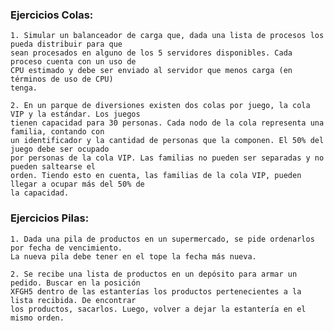 ### Ejercicios Colas:

	1. Simular un balanceador de carga que, dada una lista de procesos los pueda distribuir para que 
	sean procesados en alguno de los 5 servidores disponibles. Cada proceso cuenta con un uso de 
	CPU estimado y debe ser enviado al servidor que menos carga (en términos de uso de CPU) 
	tenga.
	
	2. En un parque de diversiones existen dos colas por juego, la cola VIP y la estándar. Los juegos
	tienen capacidad para 30 personas. Cada nodo de la cola representa una familia, contando con 
	un identificador y la cantidad de personas que la componen. El 50% del juego debe ser ocupado 
	por personas de la cola VIP. Las familias no pueden ser separadas y no pueden saltearse el 
	orden. Tiendo esto en cuenta, las familias de la cola VIP, pueden llegar a ocupar más del 50% de 
	la capacidad.

### Ejercicios Pilas:

	1. Dada una pila de productos en un supermercado, se pide ordenarlos por fecha de vencimiento. 
	La nueva pila debe tener en el tope la fecha más nueva.

	2. Se recibe una lista de productos en un depósito para armar un pedido. Buscar en la posición 
	XFGH5 dentro de las estanterías los productos pertenecientes a la lista recibida. De encontrar 
	los productos, sacarlos. Luego, volver a dejar la estantería en el mismo orden.